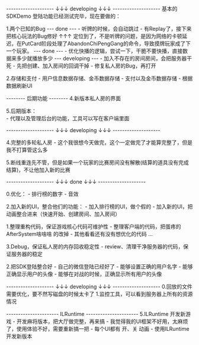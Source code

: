 -------------------- ↓↓↓ developing ↓↓↓ -------------------- 
基本的SDKDemo 登陆功能已经测试完毕，现在要做的：

1.两个已知的Bug
    --- done ---
    - 听牌的时候，会自动跳过
        - 有Replay了，接下来把核心玩法的Bug修好
        ↑↑↑ 定位到了，不是听牌的问题，是因为网络的卡顿延迟，在PutCard阶段处理了AbandonChiPengGang的命令，导致摸牌玩家成了下一个玩家。
    --- done ---
    - 优化快播的逻辑，尝试一下，干脆不要快播，直接数据来多少就播放多少
    --- developing ---
    - 加入不存在的房间房间，会把服务器干死
        - 先把创建、加入房间的回调干掉
        - 修复私人房的Bug，再打开

2.存储和支付
    - 用户信息数据存储、金币数据存储
    - 支付以及金币数据存储
    - 根据数据刷新UI

-------- 后期功能 -------- 
4.新版本私人房的界面

5.后期版本：   
    - 代理以及管理后台的功能，工具可以写在客户端里面

-------------------- ↓↓↓ developing ↓↓↓ -------------------- 

4.完整的多轮私人房
    - 这个我很想今天做完，这个一定做完了才能算完整了，但是我不打算管这么多

5.断线重连先不管，但是如果一个玩家的比赛房间没有解散(结算的道具没有完成结算)，不让他加入新的比赛

-------------------- ↓↓↓ done ↓↓↓ -------------------- 

0.优化：
    - 排行榜的数字
    - 音效

2.加入新的UI，整合他们的功能：
    - 加入排行榜的UI，做个假的
    - 加入新的UI，把动画整合进来（快速开始、创建房间、加入房间）

1.整理重构代码，保证游戏核心代码可维护性
    - 整理客户端的代码，把蛋疼的 AfterSystem啥啥啥 的改掉
    - 其他看看还有没有想优化的代码 ...

3.Debug，保证私人房的内存回收稳定性
    - review、清理干净服务器的代码，保证服务器的稳定

2.把SDK登陆整合好
    - 自己的微信登陆已经好了
    - 能够设置正确的用户名字
    - 能够正确显示用户的头像
    - 能够在对战的时候，正确显示所有用户的头像

-------------------- ↓↓↓ developing ↓↓↓ -------------------- 
0.回放的文件需要优化，要不然写磁盘的时候太卡了
1.监控工具，可以看到服务器上所有的资源情况



---------------------- ILRuntime ---------------------- 
5.ILRuntime 开发新游戏
    - 开发麻将版本，把大厅做完整，再来搞
    - 我觉得我的UI框架不好用，太麻烦了，使用体验不好，需要重新搞一把
        - 每个UI都有 开、关 动画
    - 使用ILRuntime开发新版本

